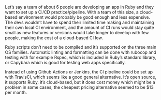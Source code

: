Let’s say a team of about 6 people are developing an app in Ruby and they want to set up a CI/CD practice/pipeline. With a team of this size, a cloud-based environment would probably be good enough and less expensive. The devs wouldn’t have to spend their limited time making and maintaining their own local CI environment, and the amount of CI runs would stay quite small as new features or versions would take longer to develop with few people, making the cost of a cloud-based CI low. 

Ruby scripts don’t need to be compiled and it’s supported on the three main OS families. Automatic linting and formatting can be done with rubocop and testing with for example Rspec, which is included in Ruby’s standard library, or Capybara which is good for testing web apps specifically. 

Instead of using Github Actions or Jenkins, the CI pipeline could be set up with TravisCI, which seems like a good general alternative. It’s open source, it supports Ruby, it’s cloud-based, but it does cost money which might be a problem in some cases, the cheapest pricing alternative seemed to be $13 per month. 
